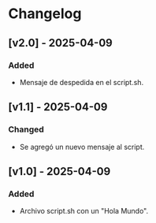 # Changelog

## [v2.0] - 2025-04-09
### Added
- Mensaje de despedida en el script.sh.

## [v1.1] - 2025-04-09
### Changed
- Se agregó un nuevo mensaje al script.

## [v1.0] - 2025-04-09
### Added
- Archivo script.sh con un "Hola Mundo".

